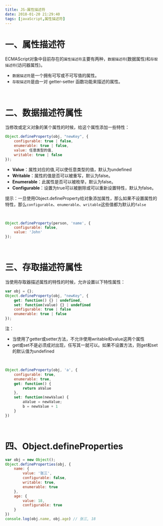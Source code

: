 ```yaml
---
title: JS-属性描述符
date: 2018-01-20 21:29:40
tags: [javaScript,属性描述符]
---
```


# 一、属性描述符

ECMAScript对象中目前存在的`属性描述符`主要有两种，`数据描述符`(数据属性)和`存取描述符`(访问器属性)。

- `数据描述符`是一个拥有可写或不可写值的属性。
- `存取描述符`是由一对 getter-setter 函数功能来描述的属性。 

<br/>

# 二、数据描述符属性

当修改或定义对象的某个属性的时候，给这个属性添加一些特性： 

```javascript
Object.defineProperty(obj, "newKey", {
    configurable: true | false,
    enumerable: true | false,
    value: 任意类型的值,
    writable: true | false
});
```

- **Value**：属性对应的值,可以使任意类型的值，默认为undefined
- **Writable**：属性的值是否可以被重写，默认为false。
- **Enumerable**：此属性是否可以被枚举，默认为false。
- **Configurable**：设置为true可以被删除或可以重新设置特性，默认为false。

提示：一旦使用Object.defineProperty给对象添加属性，那么如果不设置属性的特性，那么`configurable`、`enumerable`、`writable`这些值都为默认的`false `

<br/>

```javascript
Object.defineProperty(person, 'name', {
    configurable: false,
    value: 'John'
});
```

<br/>

# 三、存取描述符属性

当使用存取器描述属性的特性的时候，允许设置以下特性属性： 

```javascript
var obj = {};
Object.defineProperty(obj, "newKey", {
    get: function() {} | undefined,
    set: function(value) {} | undefined
    configurable: true | false
    enumerable: true | false
});
```

注：

- 当使用了getter或setter方法，不允许使用writable和value这两个属性 
- get或set不是必须成对出现，任写其一就可以。如果不设置方法，则get和set的默认值为undefined

<br/>

```javascript
Object.defineProperty(obj, 'a', {
    configurable: true,
    enumerable: true,
    get: function() {
        return aValue
    },
    set: function(newValue) {
        aValue = newValue;
        b = newValue + 1
    }
})
```

<br/>

# 四、Object.defineProperties 

```javascript
var obj = new Object();
Object.defineProperties(obj, {
    name: {
        value: '张三',
        configurable: false,
        writable: true,
        enumerable: true
    },
    age: {
        value: 18,
        configurable: true
    }
})
console.log(obj.name, obj.age) // 张三, 18
```

